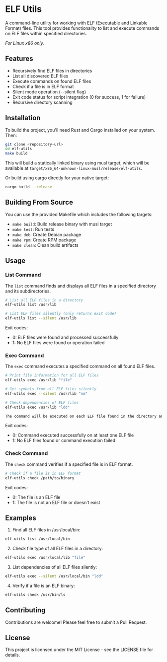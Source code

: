 # ELF Utils

A command-line utility for working with ELF (Executable and Linkable Format) files. This tool provides functionality to list and execute commands on ELF files within specified directories.

_For Linux x86 only._

## Features

- Recursively find ELF files in directories
- List all discovered ELF files
- Execute commands on found ELF files
- Check if a file is in ELF format
- Silent mode operation (--silent flag)
- Exit code status for script integration (0 for success, 1 for failure)
- Recursive directory scanning

## Installation

To build the project, you'll need Rust and Cargo installed on your system. Then:

```bash
git clone <repository-url>
cd elf-utils
make build
```

This will build a statically linked binary using musl target, which will be available at `target/x86_64-unknown-linux-musl/release/elf-utils`.

Or build using cargo directly for your native target:

```bash
cargo build --release
```

## Building From Source

You can use the provided Makefile which includes the following targets:

- `make build`: Build release binary with musl target
- `make test`: Run tests
- `make deb`: Create Debian package
- `make rpm`: Create RPM package
- `make clean`: Clean build artifacts

## Usage

### List Command

The `list` command finds and displays all ELF files in a specified directory and its subdirectories.

```bash
# List all ELF files in a directory
elf-utils list /usr/lib

# List ELF files silently (only returns exit code)
elf-utils list --silent /usr/lib
```

Exit codes:
- 0: ELF files were found and processed successfully
- 1: No ELF files were found or operation failed

### Exec Command

The `exec` command executes a specified command on all found ELF files.

```bash
# Print file information for all ELF files
elf-utils exec /usr/lib "file"

# Get symbols from all ELF files silently
elf-utils exec --silent /usr/lib "nm"

# Check dependencies of ELF files
elf-utils exec /usr/lib "ldd"

The command will be executed on each ELF file found in the directory and its subdirectories. The file path is automatically appended as the last argument to your command.
```

Exit codes:
- 0: Command executed successfully on at least one ELF file
- 1: No ELF files found or command execution failed

### Check Command

The `check` command verifies if a specified file is in ELF format.

```bash
# Check if a file is in ELF format
elf-utils check /path/to/binary
```

Exit codes:
- 0: The file is an ELF file
- 1: The file is not an ELF file or doesn't exist

## Examples

1. Find all ELF files in /usr/local/bin:
```bash
elf-utils list /usr/local/bin
```

2. Check file type of all ELF files in a directory:
```bash
elf-utils exec /usr/local/lib "file"
```

3. List dependencies of all ELF files silently:
```bash
elf-utils exec --silent /usr/local/bin "ldd"
```

4. Verify if a file is an ELF binary:
```bash
elf-utils check /usr/bin/ls
```

## Contributing

Contributions are welcome! Please feel free to submit a Pull Request.

## License

This project is licensed under the MIT License - see the LICENSE file for details.
